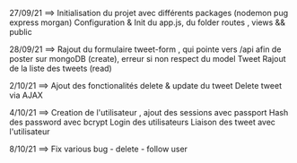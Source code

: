 27/09/21 ==> Initialisation du projet avec différents packages (nodemon pug express morgan)
             Configuration & Init du app.js, du folder routes , views && public 

28/09/21 ==> Rajout du formulaire tweet-form , qui pointe vers /api afin de poster sur mongoDB (create), erreur si non respect du model Tweet
             Rajout de la liste des tweets (read)

2/10/21 ==> Ajout des fonctionalités delete & update du tweet
            Delete tweet via AJAX 


4/10/21 ==> Creation de l'utilisateur , ajout des sessions avec passport
            Hash des password avec bcrypt
            Login des utilisateurs
            Liaison des tweet avec l'utilisateur 

8/10/21 ==> Fix various bug - delete - follow user
             